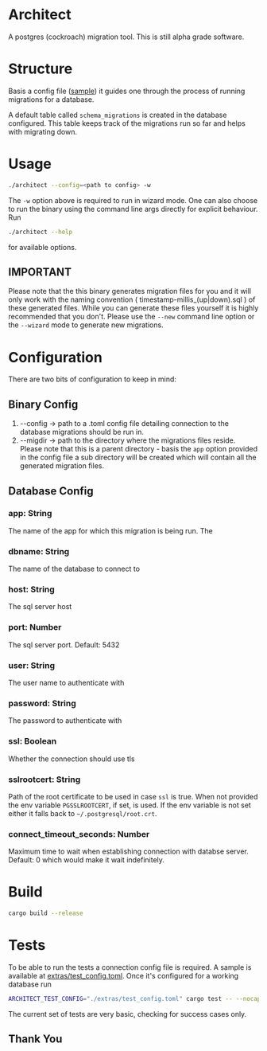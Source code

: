 # Architect

A postgres (cockroach) migration tool. This is still alpha grade software.

# Structure

Basis a config file ([sample](https://github.com/errisnil/architect/blob/main/extras/test_config.toml)) it guides one through the process of
running migrations for a database.

A default table called `schema_migrations` is created in the database configured. This
table keeps track of the migrations run so far and helps with migrating down.

# Usage

```sh
./architect --config=<path to config> -w
```

The `-w` option above is required to run in wizard mode. One can also choose to run the binary 
using the command line args directly for explicit behaviour. Run

```sh
./architect --help
```

for available options.

## IMPORTANT

Please note that the this binary generates migration files for you and it will only work with the
naming convention ( timestamp-millis_(up|down).sql ) of these generated files. While you can generate
these files yourself it is highly recommended that you don't. Please use the `--new` command line
option or the `--wizard` mode to generate new migrations.

# Configuration

There are two bits of configuration to keep in mind:

## Binary Config

1. --config -> path to a .toml config file detailing connection to the database migrations should be run in.
2. --migdir -> path to the directory where the migrations files reside. Please note that this is a parent directory - basis the `app` option provided in the config file a sub directory will be created which will contain all the generated migration files.

## Database Config
### app: String

The name of the app for which this migration is being run. The 

### dbname: String

The name of the database to connect to

### host: String
The sql server host

### port: Number

The sql server port. Default: 5432

### user: String

The user name to authenticate with

### password: String

The password to authenticate with

### ssl: Boolean

Whether the connection should use tls

### sslrootcert: String

Path of the root certificate to be used in case `ssl` is true. When not provided the env 
variable `PGSSLROOTCERT`, if set, is used. If the env variable is not set either it falls back
to `~/.postgresql/root.crt`.

### connect_timeout_seconds: Number

Maximum time to wait when establishing connection with databse server. Default: 0 which would make it wait indefinitely.

# Build

```sh
cargo build --release
```

# Tests

To be able to run the tests a connection config file is required. A sample is available at
[extras/test_config.toml](https://github.com/errisnil/architect/blob/main/extras/test_config.toml).
Once it's configured for a working database run

```sh
ARCHITECT_TEST_CONFIG="./extras/test_config.toml" cargo test -- --nocapture
```

The current set of tests are very basic, checking for success cases only.

## Thank You
